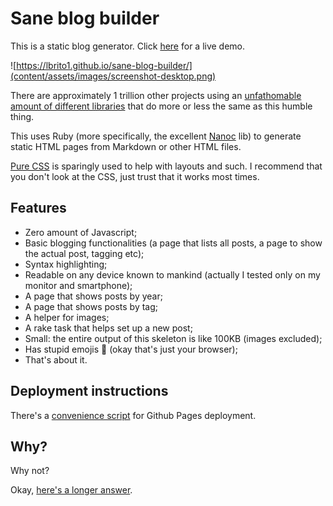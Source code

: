 # Sane blog builder

This is a static blog generator. Click [here](https://lbrito1.github.io/sane-blog-builder/) for a live demo.

![https://lbrito1.github.io/sane-blog-builder/](content/assets/images/screenshot-desktop.png)

There are approximately 1 trillion other projects using an [unfathomable amount of different libraries](https://www.staticgen.com/) that do more or less the same as this humble thing.

This uses Ruby (more specifically, the excellent [Nanoc](https://nanoc.ws) lib) to generate static HTML pages from Markdown or other HTML files.

[Pure CSS](https://purecss.io/) is sparingly used to help with layouts and such. I recommend that you don't look at the CSS, just trust that it works most times.


## Features
* Zero amount of Javascript;
* Basic blogging functionalities (a page that lists all posts, a page to show the actual post, tagging etc);
* Syntax highlighting;
* Readable on any device known to mankind (actually I tested only on my monitor and smartphone);
* A page that shows posts by year;
* A page that shows posts by tag;
* A helper for images;
* A rake task that helps set up a new post;
* Small: the entire output of this skeleton is like 100KB (images excluded);
* Has stupid emojis 🎨 (okay that's just your browser);
* That's about it.

## Deployment instructions

There's a [convenience script](deploy.sh) for Github Pages deployment.

## Why?
Why not?

Okay, [here's a longer answer](https://lbrito1.github.io/blog/2019/08/test.html).

